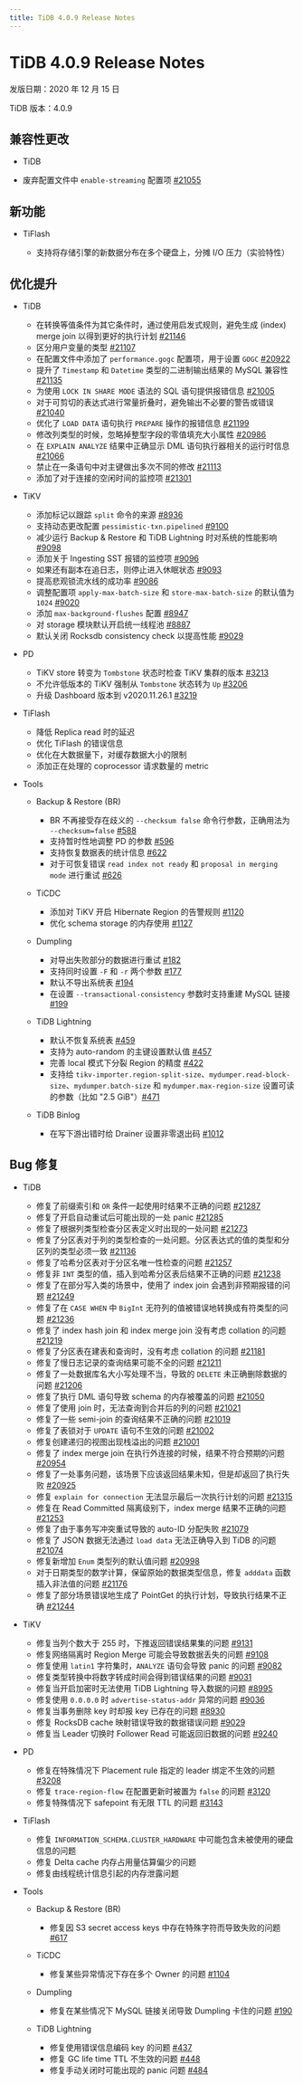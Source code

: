 ```yaml
---
title: TiDB 4.0.9 Release Notes
---
```


# TiDB 4.0.9 Release Notes

发版日期：2020 年 12 月 15 日

TiDB 版本：4.0.9

## 兼容性更改

+ TiDB

- 废弃配置文件中 `enable-streaming` 配置项 [#21055](https://github.com/pingcap/tidb/pull/21055)

## 新功能

+ TiFlash

    - 支持将存储引擎的新数据分布在多个硬盘上，分摊 I/O 压力（实验特性）

## 优化提升

+ TiDB

    - 在转换等值条件为其它条件时，通过使用启发式规则，避免生成 (index) merge join 以得到更好的执行计划 [#21146](https://github.com/pingcap/tidb/pull/21146)
    - 区分用户变量的类型 [#21107](https://github.com/pingcap/tidb/pull/21107)
    - 在配置文件中添加了 `performance.gogc` 配置项，用于设置 `GOGC` [#20922](https://github.com/pingcap/tidb/pull/20922)
    - 提升了 `Timestamp` 和 `Datetime` 类型的二进制输出结果的 MySQL 兼容性 [#21135](https://github.com/pingcap/tidb/pull/21135)
    - 为使用 `LOCK IN SHARE MODE` 语法的 SQL 语句提供报错信息 [#21005](https://github.com/pingcap/tidb/pull/21005)
    - 对于可剪切的表达式进行常量折叠时，避免输出不必要的警告或错误 [#21040](https://github.com/pingcap/tidb/pull/21040)
    - 优化了 `LOAD DATA` 语句执行 `PREPARE` 操作的报错信息 [#21199](https://github.com/pingcap/tidb/pull/21199)
    - 修改列类型的时候，忽略掉整型字段的零值填充大小属性 [#20986](https://github.com/pingcap/tidb/pull/20986)
    - 在 `EXPLAIN ANALYZE` 结果中正确显示 DML 语句执行器相关的运行时信息 [#21066](https://github.com/pingcap/tidb/pull/21066)
    - 禁止在一条语句中对主键做出多次不同的修改 [#21113](https://github.com/pingcap/tidb/pull/21113)
    - 添加了对于连接的空闲时间的监控项 [#21301](https://github.com/pingcap/tidb/pull/21301)

+ TiKV

    - 添加标记以跟踪 `split` 命令的来源 [#8936](https://github.com/tikv/tikv/pull/8936)
    - 支持动态更改配置 `pessimistic-txn.pipelined` [#9100](https://github.com/tikv/tikv/pull/9100)
    - 减少运行 Backup & Restore 和 TiDB Lightning 时对系统的性能影响 [#9098](https://github.com/tikv/tikv/pull/9098)
    - 添加关于 Ingesting SST 报错的监控项 [#9096](https://github.com/tikv/tikv/pull/9096)
    - 如果还有副本在追日志，则停止进入休眠状态 [#9093](https://github.com/tikv/tikv/pull/9093)
    - 提高悲观锁流水线的成功率 [#9086](https://github.com/tikv/tikv/pull/9086)
    - 调整配置项 `apply-max-batch-size` 和 `store-max-batch-size` 的默认值为 `1024` [#9020](https://github.com/tikv/tikv/pull/9020)
    - 添加 `max-background-flushes` 配置 [#8947](https://github.com/tikv/tikv/pull/8947)
    - 对 storage 模块默认开启统一线程池 [#8887](https://github.com/tikv/tikv/pull/8887)
    - 默认关闭 Rocksdb consistency check 以提高性能 [#9029](https://github.com/tikv/tikv/pull/9029)

+ PD

    - TiKV store 转变为 `Tombstone` 状态时检查 TiKV 集群的版本 [#3213](https://github.com/pingcap/pd/pull/3213)
    - 不允许低版本的 TiKV 强制从 `Tombstone` 状态转为 `Up` [#3206](https://github.com/pingcap/pd/pull/3206)
    - 升级 Dashboard 版本到 v2020.11.26.1 [#3219](https://github.com/pingcap/pd/pull/3219)

+ TiFlash

    - 降低 Replica read 时的延迟
    - 优化 TiFlash 的错误信息
    - 优化在大数据量下，对缓存数据大小的限制
    - 添加正在处理的 coprocessor 请求数量的 metric

+ Tools

    + Backup & Restore (BR)

        - BR 不再接受存在歧义的 `--checksum false` 命令行参数，正确用法为 `--checksum=false` [#588](https://github.com/pingcap/br/pull/588)
        - 支持暂时性地调整 PD 的参数 [#596](https://github.com/pingcap/br/pull/596)
        - 支持恢复数据表的统计信息 [#622](https://github.com/pingcap/br/pull/622)
        - 对于可恢复错误 `read index not ready` 和 `proposal in merging mode` 进行重试 [#626](https://github.com/pingcap/br/pull/626)

    + TiCDC

        - 添加对 TiKV 开启 Hibernate Region 的告警规则 [#1120](https://github.com/pingcap/ticdc/pull/1120)
        - 优化 schema storage 的内存使用 [#1127](https://github.com/pingcap/ticdc/pull/1127)

    + Dumpling

        - 对导出失败部分的数据进行重试 [#182](https://github.com/pingcap/dumpling/pull/182)
        - 支持同时设置 `-F` 和 `-r` 两个参数 [#177](https://github.com/pingcap/dumpling/pull/177)
        - 默认不导出系统表 [#194](https://github.com/pingcap/dumpling/pull/194)
        - 在设置 `--transactional-consistency` 参数时支持重建 MySQL 链接 [#199](https://github.com/pingcap/dumpling/pull/199)

    + TiDB Lightning

        - 默认不恢复系统表 [#459](https://github.com/pingcap/tidb-lightning/pull/459)
        - 支持为 auto-random 的主键设置默认值 [#457](https://github.com/pingcap/tidb-lightning/pull/457)
        - 完善 local 模式下分裂 Region 的精度 [#422](https://github.com/pingcap/tidb-lightning/pull/422)
        - 支持给 `tikv-importer.region-split-size`、`mydumper.read-block-size`、`mydumper.batch-size` 和 `mydumper.max-region-size` 设置可读的参数（比如 "2.5 GiB"）[#471](https://github.com/pingcap/tidb-lightning/pull/471)

    + TiDB Binlog

        - 在写下游出错时给 Drainer 设置非零退出码 [#1012](https://github.com/pingcap/tidb-binlog/pull/1012)

## Bug 修复

+ TiDB

    - 修复了前缀索引和 `OR` 条件一起使用时结果不正确的问题 [#21287](https://github.com/pingcap/tidb/pull/21287)
    - 修复了开启自动重试后可能出现的一处 panic [#21285](https://github.com/pingcap/tidb/pull/21285)
    - 修复了根据列类型检查分区表定义时出现的一处问题 [#21273](https://github.com/pingcap/tidb/pull/21273)
    - 修复了分区表对于列的类型检查的一处问题。分区表达式的值的类型和分区列的类型必须一致 [#21136](https://github.com/pingcap/tidb/pull/21136)
    - 修复了哈希分区表对于分区名唯一性检查的问题 [#21257](https://github.com/pingcap/tidb/pull/21257)
    - 修复非 `INT` 类型的值，插入到哈希分区表后结果不正确的问题 [#21238](https://github.com/pingcap/tidb/pull/21238)
    - 修复了在部分写入类的场景中，使用了 index join 会遇到非预期报错的问题 [#21249](https://github.com/pingcap/tidb/pull/21249)
    - 修复了在 `CASE WHEN` 中 `BigInt` 无符列的值被错误地转换成有符类型的问题 [#21236](https://github.com/pingcap/tidb/pull/21236)
    - 修复了 index hash join 和 index merge join 没有考虑 collation 的问题 [#21219](https://github.com/pingcap/tidb/pull/21219)
    - 修复了分区表在建表和查询时，没有考虑 collation 的问题 [#21181](https://github.com/pingcap/tidb/pull/21181)
    - 修复了慢日志记录的查询结果可能不全的问题 [#21211](https://github.com/pingcap/tidb/pull/21211)
    - 修复了一处数据库名大小写处理不当，导致的 `DELETE` 未正确删除数据的问题 [#21206](https://github.com/pingcap/tidb/pull/21206)
    - 修复了执行 DML 语句导致 schema 的内存被覆盖的问题 [#21050](https://github.com/pingcap/tidb/pull/21050)
    - 修复了使用 join 时，无法查询到合并后的列的问题 [#21021](https://github.com/pingcap/tidb/pull/21021)
    - 修复了一些 semi-join 的查询结果不正确的问题 [#21019](https://github.com/pingcap/tidb/pull/21019)
    - 修复了表锁对于 `UPDATE` 语句不生效的问题 [#21002](https://github.com/pingcap/tidb/pull/21002)
    - 修复创建递归的视图出现栈溢出的问题 [#21001](https://github.com/pingcap/tidb/pull/21001)
    - 修复了 index merge join 在执行外连接的时候，结果不符合预期的问题 [#20954](https://github.com/pingcap/tidb/pull/20954)
    - 修复了一处事务问题，该场景下应该返回结果未知，但是却返回了执行失败 [#20925](https://github.com/pingcap/tidb/pull/20925)
    - 修复 `explain for connection` 无法显示最后一次执行计划的问题 [#21315](https://github.com/pingcap/tidb/pull/21315)
    - 修复在 Read Committed 隔离级别下，index merge 结果不正确的问题 [#21253](https://github.com/pingcap/tidb/pull/21253)
    - 修复了由于事务写冲突重试导致的 auto-ID 分配失败 [#21079](https://github.com/pingcap/tidb/pull/21079)
    - 修复了 JSON 数据无法通过 `load data` 无法正确导入到 TiDB 的问题 [#21074](https://github.com/pingcap/tidb/pull/21074)
    - 修复新增加 `Enum` 类型列的默认值问题 [#20998](https://github.com/pingcap/tidb/pull/20998)
    - 对于日期类型的数学计算，保留原始的数据类型信息，修复 `adddata` 函数插入非法值的问题 [#21176](https://github.com/pingcap/tidb/pull/21176)
    - 修复了部分场景错误地生成了 PointGet 的执行计划，导致执行结果不正确 [#21244](https://github.com/pingcap/tidb/pull/21244)

+ TiKV

    - 修复当列个数大于 255 时，下推返回错误结果集的问题 [#9131](https://github.com/tikv/tikv/pull/9131)
    - 修复网络隔离时 Region Merge 可能会导致数据丢失的问题 [#9108](https://github.com/tikv/tikv/pull/9108)
    - 修复使用 `latin1` 字符集时，`ANALYZE` 语句会导致 panic 的问题 [#9082](https://github.com/tikv/tikv/pull/9082)
    - 修复类型转换中将数字转成时间会得到错误结果的问题 [#9031](https://github.com/tikv/tikv/pull/9031)
    - 修复当开启加密时无法使用 TiDB Lightning 导入数据的问题 [#8995](https://github.com/tikv/tikv/pull/8995)
    - 修复使用 `0.0.0.0` 时 `advertise-status-addr` 异常的问题 [#9036](https://github.com/tikv/tikv/pull/9036)
    - 修复当事务删除 key 时却报 key 已存在的问题 [#8930](https://github.com/tikv/tikv/pull/8930)
    - 修复 RocksDB cache 映射错误导致的数据错误问题 [#9029](https://github.com/tikv/tikv/pull/9029)
    - 修复当 Leader 切换时 Follower Read 可能返回旧数据的问题 [#9240](https://github.com/tikv/tikv/pull/9240)

+ PD

    - 修复在特殊情况下 Placement rule 指定的 leader 绑定不生效的问题 [#3208](https://github.com/pingcap/pd/pull/3208)
    - 修复 `trace-region-flow` 在配置更新时被置为 `false` 的问题 [#3120](https://github.com/pingcap/pd/pull/3120)
    - 修复特殊情况下 safepoint 有无限 TTL 的问题 [#3143](https://github.com/pingcap/pd/pull/3143)

+ TiFlash

    - 修复 `INFORMATION_SCHEMA.CLUSTER_HARDWARE` 中可能包含未被使用的硬盘信息的问题
    - 修复 Delta cache 内存占用量估算偏少的问题
    - 修复由线程统计信息引起的内存泄露问题

+ Tools

    + Backup & Restore (BR)

        - 修复因 S3 secret access keys 中存在特殊字符而导致失败的问题 [#617](https://github.com/pingcap/br/pull/617)

    + TiCDC

        - 修复某些异常情况下存在多个 Owner 的问题 [#1104](https://github.com/pingcap/ticdc/pull/1104)

    + Dumpling

        - 修复在某些情况下 MySQL 链接关闭导致 Dumpling 卡住的问题 [#190](https://github.com/pingcap/dumpling/pull/190)

    + TiDB Lightning

        - 修复使用错误信息编码 key 的问题 [#437](https://github.com/pingcap/tidb-lightning/pull/437)
        - 修复 GC life time TTL 不生效的问题 [#448](https://github.com/pingcap/tidb-lightning/pull/448)
        - 修复手动关闭时可能出现的 panic 问题 [#484](https://github.com/pingcap/tidb-lightning/pull/484)
